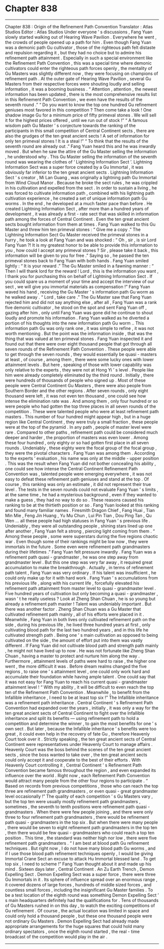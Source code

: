 
# Chapter 838


---

Chapter 838 : Origin of the Refinement Path Convention
Translator :
Atlas Studios
Editor :
Atlas Studios
Under everyone ’ s discussions , Fang Yuan slowly started walking out of Hearing Wave Pavilion .
Everywhere he went , the crowds of people opened up a path for him .
Even though Fang Yuan was a demonic path Gu cultivator , those of the righteous path felt distaste and repulsion regarding it , but they had no choice but to admire his refinement path attainment . Especially in such a special environment like the Refinement Path Convention , this was a special time where demonic cultivators could enter the righteous path forces openly , the mentality of Gu Masters was slightly different now , they were focusing on champions of refinement path .
At the outer gate of Hearing Wave Pavilion , several Gu Masters from their respective forces were shouting loudly and selling information , it was a booming business .
“ Attention , attention , the newest information has been updated , there is the most comprehensive results list in this Refinement Path Convention , we even have the results of the seventh round .”
“ Do you want to know the top one hundred Gu refinement geniuses most favored in this competition ? Then come take a look ! One shadow image Gu for a minimum price of fifty primeval stones . We will sell it for the highest prices offered , until we run out of stock !”
“ A famous wisdom path Gu Master ’ s conjecture towards the ranking of the participants in this small competition of Central Continent sects , there are also the grudges of the ten great ancient sects ! A set of information for only ten primeval stones ! It is a steal !”
“ To think that the results of the seventh round are already out .” Fang Yuan heard this and he was inwardly moved .
But when he saw the attire of the Gu Master selling the information , he understood why .
This Gu Master selling the information of the seventh round was wearing the clothes of ‘ Lightning Information Sect ’.
Lightning Information Sect was a super force created by a Gu Immortal , it was obviously far inferior to the ten great ancient sects . Lightning Information Sect ’ s creator , Mi Lan Guang , was originally a lightning path Gu Immortal from Wind Cloud Manor . Because he broke the sect rules , he was crippled in his cultivation and expelled from the sect .
In order to sustain a living , he was forced to cultivate information path , combined with his lightning path cultivation experience , he created a set of unique information path Gu worms . In the end , he developed at a much faster pace than before .
He created Lightning Information Sect , after more than a hundred years of development , it was already a first - rate sect that was skilled in information path among the forces of Central Continent . Even the ten great ancient sects bought information from them at times .
Fang Yuan walked to this Gu Master and threw him ten primeval stones : “ Give me a copy .”
The Lightning Information Sect Gu Master received the primeval stones in a hurry , he took a look at Fang Yuan and was shocked : “ Oh , sir , is sir Lord Fang Yuan ?! It is my greatest honor to be able to provide this information to you , how could I accept any primeval stones ? Sir , please take it back , this information will be given to you for free .”
Saying so , he passed the ten primeval stones back to Fang Yuan with both hands .
Fang Yuan smiled lightly : “ It is your reward .”
The Gu Master smiled in a fawning manner : “ Then I will thank lord for the reward ! Lord , this is the information you want , I thank you for purchasing this on behalf of Lightning Information Sect . If you could spare us a moment of your time and accept the interview of our sect , we will give you immortal materials as compensation !”
Fang Yuan waved his hand , receiving the Gu Master ’ s information path Gu worm as he walked away .
“ Lord , take care .” The Gu Master saw that Fang Yuan rejected him and did not say anything else , after all , Fang Yuan was a rank five demonic cultivator , he stood on the spot and sent Fang Yuan off , gazing after him , only until Fang Yuan was gone did he continue to shout loudly and promote his information .
Fang Yuan walked as he diverted a portion of his thoughts into the new information path Gu worm ..
This information path Gu was only rank one , it was simple to refine , it was not worth mentioning .
But the point was the information inside , that was the thing that was valued at ten primeval stones .
Fang Yuan inspected it and found out that there were over eight thousand people that got through all seven rounds of the Refinement Path Convention .
These people were able to get through the seven rounds , they would essentially be quasi - masters at least , of course , among them , there were some lucky ones with lower attainment levels .
But here , speaking of those with lower capability was only relative to the experts , they were not at Hong Yi ’ s level . People like him were already completely eliminated by the third round .
Initially , there were hundreds of thousands of people who signed up . Most of these people were Central Continent Gu Masters , there were also people from Southern Border and the other regions . After seven rounds , only eight thousand were left , it was not even ten thousand , one could see how intense the elimination rate was .
And among them , only four hundred or so were people who had gotten the top three places in all seven rounds of the competition .
These were talented people who were at least refinement path masters .
This number of four hundred might appear high , but in a huge region like Central Continent , they were truly a small fraction , these people were at the top of the pyramid .
In any path , people of master level were rare . Compared to other paths , refinement path could be considered much deeper and harder , the proportion of masters was even lower .
Among these four hundred , only eighty or so had gotten first place in all seven rounds .
Undeniably , these eighty were the focal group of the focal group , they were the pivotal characters .
Fang Yuan was among them .
According to the experts ’ evaluation , his name was only at the middle - upper position .
This was the result when Fang Yuan did not bother concealing his ability , one could see how intense the Central Continent Refinement Path Convention was , talented people were emerging everywhere , it was not easy to defeat these refinement path geniuses and stand at the top .
Of course , this ranking was only an estimate , it did not represent their true level .
The tests in the seven rounds could not evaluate Fang Yuan ’ s limits , at the same time , he had a mysterious background , even if they wanted to make a guess , they had no way to do so . These reasons caused his ranking to be at the thirtieth position or so .
Fang Yuan looked at this ranking and found many familiar names .
Firesmith Dragon Chief , Fang Huai , Tian Min Mie , Feng Jin Huang , Yu Mu Chun , Lui Pin Tian , Dou Ping Tan , Qu Wen … all these people had high statuses in Fang Yuan ’ s previous life .
Undeniably , they were all outstanding people , shining stars lined up one after another , Fang Yuan felt a strong , piercing light coming from them .
“ Among these people , some were superstars during the five regions chaotic war . Even though some of their rankings might be low now , they were immortals in the future . Some even were refinement path grandmasters during their lifetimes .”
Fang Yuan felt pressure inwardly .
Fang Yuan was a refinement path quasi - grandmaster , he was one step away from grandmaster level . But this one step was very far away , it required great accumulation to make the breakthrough .
Actually , in terms of refinement path talent , Fang Yuan was very ordinary .
If his talent was insufficient , he could only make up for it with hard work .
Fang Yuan ’ s accumulations from his previous life , along with his current life , forcefully elevated his refinement path attainment from master level to quasi - grandmaster level .
Five hundred years of cultivation but only becoming a quasi - grandmaster , wasn ’ t he really useless ?
Look at Zheng Shan Chuan , he is so young but already a refinement path master !
Talent was undeniably important .
But there was another factor .
Zheng Shan Chuan was a Gu Master that cultivated refinement path mainly , all of his efforts were placed in it . Meanwhile , Fang Yuan in both lives only cultivated refinement path on the side , during his previous life , he lived three hundred years at first , only cultivating blood path for the last two hundred years , and in this life he cultivated strength path .
Being one ’ s main cultivation as opposed to being cultivated on the side , the amount of effort put into them was vastly different .
If Fang Yuan did not cultivate blood path and strength path mainly , he might not have lived up to now . He was not fortunate like Zheng Shan Chuan , having a master to protect and nurture him along the way .
Furthermore , attainment levels of paths were hard to raise , the higher one went , the more difficult it was . Before dream realms changed the five regions , to raise one ’ s attainment level , one could only work hard and accumulate their foundation while having ample talent .
One could say that it was not easy for Fang Yuan to reach his current quasi - grandmaster attainment level !
“ With my ability , it will be difficult to even reach the top ten of the Refinement Path Convention . Meanwhile , to benefit from the Infallible inheritance , I need to be at least top six !”
The Infallible inheritance was a refinement path inheritance . Central Continent ’ s Refinement Path Convention had expanded over the years , initially , it was only a way for the ten great ancient sects of Central Continent to fight over the Infallible inheritance and split its benefits — using refinement path to hold a competition and determine the winner , to gain the most benefits for one ’ s own sect .
But later , because the Infallible inheritance ’ s benefits were too great , it could even help in the recovery of fate Gu , therefore Heavenly Court took over it .
Strictly speaking , the ten great ancient sects of Central Continent were representatives under Heavenly Court to manage affairs . Heavenly Court was the boss behind the scenes of the ten great ancient sects , since the boss wanted to take over , the ten great ancient sects could only accept it and cooperate to the best of their efforts .
With Heavenly Court controlling it , Central Continent ’ s Refinement Path Convention became famous throughout the region , and even expanded its influence over the world . Right now , each Refinement Path Convention would attract many people from the other four regions to participate .
“ Based on records from previous competitions , those who can reach the top three are refinement path grandmasters , or even quasi - great grandmaster level occasionally !”
The quality of each competition ’ s Gu Masters vary , but the top ten were usually mostly refinement path grandmasters , sometimes , the seventh to tenth positions were refinement path quasi - grandmasters .
When there were few people joining , and there were only three to four refinement path grandmasters , there would be refinement path quasi - grandmasters in the top six . But when there were many people , there would be seven to eight refinement path grandmasters in the top ten , then there would be few quasi - grandmasters who could reach a top ten position .
This time , the standard was neither high nor low , there were five refinement path grandmasters .
“ I am best at blood path Gu refinement techniques . But right now , I do not have many blood path Gu worms , and if I use those blood path refinement techniques openly , I would be giving Immortal Crane Sect an excuse to attack Hu Immortal blessed land . To get top six , I need to scheme !” Fang Yuan thought about it and made up his mind .
Sixteen days later , Central Continent .
An Zu Earth Trench , Demon Expelling Sect .
Demon Expelling Sect was a super force , there were three Gu Immortals in it . Its sphere of influence spread over an enormous range , it covered dozens of large forces , hundreds of middle sized forces , and countless small forces , including the insignificant Gu Master families .
To be a test location of the eighth round was something Demon Expelling Sect ’ s main headquarters definitely had the qualifications for .
Tens of thousands of Gu Masters rushed in on this day , to watch the exciting competitions of Gu refinement . Of course , the actual location was limited in space and could only hold a thousand people , but these one thousand people were not ordinary Gu Masters .
Demon Expelling Sect had already made appropriate arrangements for the huge squares that could hold many ordinary spectators , once the eighth round started , the real - time broadcast of the competition would play in the air .

---

